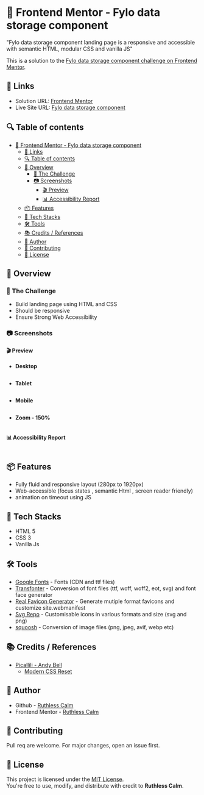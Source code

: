# 🚀 Frontend Mentor - Fylo data storage component
"Fylo data storage component landing page is a responsive and accessible with semantic HTML, modular CSS and vanilla JS"

This is a solution to the [Fylo data storage component challenge on Frontend Mentor](https://www.frontendmentor.io/challenges/fylo-data-storage-component-1dZPRbV5n).

## 🔗 Links 
- Solution URL: [Frontend Mentor]()
- Live Site URL: [Fylo data storage component](https://ruthlesscalm.github.io/frontend-mentor-projects/fylo-data-storage-component/)

## 🔍 Table of contents

- [🚀 Frontend Mentor - Fylo data storage component](#-frontend-mentor---fylo-data-storage-component)
  - [🔗 Links](#-links)
  - [🔍 Table of contents](#-table-of-contents)
  - [📔 Overview](#-overview)
    - [🎯 The Challenge](#-the-challenge)
    - [📷 Screenshots](#-screenshots)
      - [🎬 Preview](#-preview)
      - [📊 Accessibility Report](#-accessibility-report)
  - [📦 Features](#-features)
  - [📌 Tech Stacks](#-tech-stacks)
  - [🛠️ Tools](#️-tools)
  - [📚 Credits /  References](#-credits---references)
  - [👤 Author](#-author)
  - [🤝 Contributing](#-contributing)
  - [📄 License](#-license)
    

## 📔 Overview

### 🎯 The Challenge

- Build landing page using HTML and CSS
- Should be responsive
- Ensure Strong Web Accessibility

### 📷 Screenshots

#### 🎬 Preview

- **Desktop** 

![]()

- **Tablet** 

![]()

- **Mobile** 

![]()

- **Zoom - 150%**

![]()

#### 📊 Accessibility Report

![]()

## 📦 Features

- Fully fluid and responsive layout (280px to 1920px)
- Web-accessible (focus states , semantic Html , screen reader friendly)
- animation on timeout using JS

## 📌 Tech Stacks

- HTML 5
- CSS 3
- Vanilla Js

## 🛠️ Tools

- [Google Fonts](https://fonts.google.com/?preview.text=Nature) - Fonts (CDN and ttf files)
- [Transfonter](https://transfonter.org/) - Conversion of font files (ttf, woff, woff2, eot, svg) and font face generator
- [Real Favicon Generator](https://realfavicongenerator.net) - Generate mutiple format favicons and customize site.webmanifest
- [Svg Repo](https://www.svgrepo.com/) - Customisable icons in various formats and size (svg and png)
- [squoosh](https://squoosh.app/) - Conversion of image files (png, jpeg, avif, webp etc)

## 📚 Credits /  References

- [Picallili - Andy Bell](https://piccalil.li/author/andy-bell/)
    - [Modern CSS Reset](https://piccalil.li/blog/a-more-modern-css-reset/)

## 👤 Author

- Github - [Ruthless Calm](https://github.com/ruthlesscalm)
- Frontend Mentor - [Ruthless Calm](https://www.frontendmentor.io/profile/ruthlesscalm)

## 🤝 Contributing

Pull req are welcome. For major changes, open an issue first.

## 📄 License

This project is licensed under the [MIT License](../LICENSE).  
You're free to use, modify, and distribute with credit to **Ruthless Calm**.
